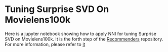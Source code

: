 # Tuning Surprise SVD On Movielens100k

Here is a jupyter notebook showing how to apply NNI for tuning Surprise SVD on Movielens100k. It is the forth step of the [Recommenders](https://github.com/Microsoft/Recommenders) repository. For more information, please refer to [it](https://github.com/Microsoft/Recommenders)
